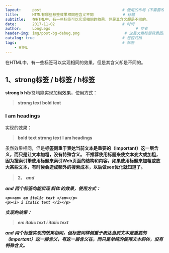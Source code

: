 ```yaml
---
layout:     post                                    # 使用的布局（不需要改）
title:      HTML有哪些标签效果相同但含义不同             # 标题
subtitle:   在HTML中，有一些标签可以实现相同的效果，但是其含义却是不同的。                 # 副标题
date:       2017-11-02                              # 时间
author:     LongLegs                                      # 作者
header-img: img/post-bg-debug.png                    # 这篇文章标题背景图片
catalog: true                                       # 是否归档
tags:                                               # 标签
    - HTML
---
```


在HTML中，有一些标签可以实现相同的效果，但是其含义却是不同的。

## 1、strong标签 / b标签 / h标签

**strong b h**标签均能实现加粗效果，使用方式：

><strong> strong text </strong>
<b> bold text </b>
<h3>I am  headings</h3>

实现的效果：
>**bold text**
**strong text**
**I am headings**

虽然效果相同，但是<strong>标签侧重于表达当前文本是**重要的**（important）这一层含义，而<b>只是让文本加粗，没有特殊含义。
 不推荐使用标题来使文本变大或加粗，因为搜索引擎使用标题来索引Web页面的结构和内容，如果使用标题来加粗或放大某些文本，有时候会造成额外的搜索成本，以后做seo优化就知道了。
>2、<em> and <i>

<em> and <i> 两个标签均能实现 斜体 的效果，使用方式：
```
<p><em> em italic text </em></p>
<p><i> i italic text </i></p>
```
实现的效果：
> *em italic text*
*i italic text*

<em> and <i> 两个标签实现的效果相同，但<em>标签同样侧重于表达当前文本是**重要的**（important）这一层含义，有这一层含义在，而<i>只是单纯的使得文本斜体，没有特殊含义。
